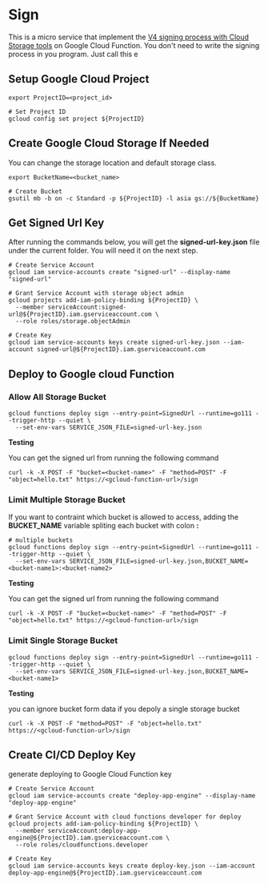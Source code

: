# Sign

This is a micro service that implement the [V4 signing process with Cloud Storage tools](https://cloud.google.com/storage/docs/access-control/signing-urls-with-helpers#storage-signed-url-get-object-go) on Google Cloud Function. You don't need to write the signing process in you program. Just call this e

## Setup Google Cloud Project

```shell
export ProjectID=<project_id>

# Set Project ID
gcloud config set project ${ProjectID}
```

## Create Google Cloud Storage If Needed

You can change the storage location and default storage class.

```shell
export BucketName=<bucket_name>

# Create Bucket
gsutil mb -b on -c Standard -p ${ProjectID} -l asia gs://${BucketName}
```

## Get Signed Url Key

After running the commands below, you will get the **signed-url-key.json** file under the current folder. You will need it on the next step.

```shell
# Create Service Account
gcloud iam service-accounts create "signed-url" --display-name "signed-url"

# Grant Service Account with storage object admin
gcloud projects add-iam-policy-binding ${ProjectID} \
  --member serviceAccount:signed-url@${ProjectID}.iam.gserviceaccount.com \
  --role roles/storage.objectAdmin

# Create Key
gcloud iam service-accounts keys create signed-url-key.json --iam-account signed-url@${ProjectID}.iam.gserviceaccount.com
```

## Deploy to Google cloud Function

### Allow All Storage Bucket

```shell
gcloud functions deploy sign --entry-point=SignedUrl --runtime=go111 --trigger-http --quiet \
  --set-env-vars SERVICE_JSON_FILE=signed-url-key.json
```

**Testing**

You can get the signed url from running the following command

```shell
curl -k -X POST -F "bucket=<bucket-name>" -F "method=POST" -F "object=hello.txt" https://<gcloud-function-url>/sign
```

### Limit Multiple Storage Bucket

If you want to contraint which bucket is allowed to access, adding the **BUCKET_NAME** variable spliting each bucket with colon **:**

```shell
# multiple buckets
gcloud functions deploy sign --entry-point=SignedUrl --runtime=go111 --trigger-http --quiet \
  --set-env-vars SERVICE_JSON_FILE=signed-url-key.json,BUCKET_NAME=<bucket-name1>:<bucket-name2>
```

**Testing**

You can get the signed url from running the following command

```shell
curl -k -X POST -F "bucket=<bucket-name>" -F "method=POST" -F "object=hello.txt" https://<gcloud-function-url>/sign
```


### Limit Single Storage Bucket

```shell
gcloud functions deploy sign --entry-point=SignedUrl --runtime=go111 --trigger-http --quiet \
  --set-env-vars SERVICE_JSON_FILE=signed-url-key.json,BUCKET_NAME=<bucket-name1>
```

**Testing**

you can ignore bucket form data if you depoly a single storage bucket

```shell
curl -k -X POST -F "method=POST" -F "object=hello.txt" https://<gcloud-function-url>/sign
```

## Create CI/CD Deploy Key

generate deploying to Google Cloud Function key

```shell
# Create Service Account
gcloud iam service-accounts create "deploy-app-engine" --display-name "deploy-app-engine"

# Grant Service Account with cloud functions developer for deploy
gcloud projects add-iam-policy-binding ${ProjectID} \
  --member serviceAccount:deploy-app-engine@${ProjectID}.iam.gserviceaccount.com \
  --role roles/cloudfunctions.developer

# Create Key
gcloud iam service-accounts keys create deploy-key.json --iam-account deploy-app-engine@${ProjectID}.iam.gserviceaccount.com
```

